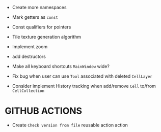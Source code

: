 -   Create more namespaces
-   Mark getters as `const`
-   Const qualifiers for pointers
-   Tile texture generation algorithm
-   Implement zoom
-   add destructors

-   Make all keyboard shortcuts `MainWindow` wide?
-   Fix bug when user can use `Tool` associated with deleted `CellLayer`
-   Consider implement History tracking when add/remove `Cell` to/from `CellCollection`

# GITHUB ACTIONS

-   Create `Check version from file` reusable action action
